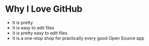 # Why I Love GitHub

* It is pretty
* It is easy to edit files
* It is pretty easy to edit files
* It is a one-stop shop for practically every good Open Source app
